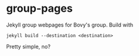 # group-pages

Jekyll group webpages for Bovy's group. Build with

```
jekyll build --destination <destination>
```

Pretty simple, no?

